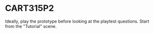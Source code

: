 # CART315P2

Ideally, play the prototype before looking at the playtest questions.
Start from the "Tutorial" scene.
